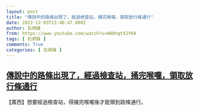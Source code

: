 ```yaml
---
layout: post
title: "傳說中的路條出現了，經過檢查站，捅完喉嚨，領取放行條通行"
date: 2022-12-03T23:46:47.000Z
author: 石炳鋒
from: https://www.youtube.com/watch?v=NA0nqtXJYKA
tags: [ 石炳锋 ]
comments: True
categories: [ 石炳锋 ]
---
```

<!--1670111207000-->
[傳說中的路條出現了，經過檢查站，捅完喉嚨，領取放行條通行](https://www.youtube.com/watch?v=NA0nqtXJYKA)
------

<div>
【廣西】想要經過檢查站，得捅完喉嚨後才能領到路條通行。
</div>
